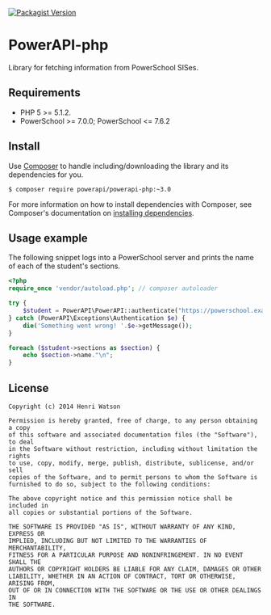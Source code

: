 [![Packagist Version](http://img.shields.io/packagist/v/powerapi/powerapi-php.svg?style=flat-square)](https://packagist.org/packages/powerapi/powerapi-php)

PowerAPI-php
============
Library for fetching information from PowerSchool SISes.

Requirements
------------
* PHP 5 >= 5.1.2.
* PowerSchool >= 7.0.0; PowerSchool <= 7.6.2

Install
-----
Use [Composer](http://getcomposer.org/) to handle including/downloading
the library and its dependencies for you.

```
$ composer require powerapi/powerapi-php:~3.0
```

For more information on how to install dependencies with Composer, see
Composer's documentation on [installing dependencies](https://getcomposer.org/doc/01-basic-usage.md#installing-dependencies).

Usage example
-------------
The following snippet logs into a PowerSchool server and prints the name of
each of the student's sections.

```PHP
<?php
require_once 'vendor/autoload.php'; // composer autoloader

try {
    $student = PowerAPI\PowerAPI::authenticate("https://powerschool.example/", "username", "password");
} catch (PowerAPI\Exceptions\Authentication $e) {
    die('Something went wrong! '.$e->getMessage());
}

foreach ($student->sections as $section) {
    echo $section->name."\n";
}
```

License
-------

    Copyright (c) 2014 Henri Watson

    Permission is hereby granted, free of charge, to any person obtaining a copy
    of this software and associated documentation files (the "Software"), to deal
    in the Software without restriction, including without limitation the rights
    to use, copy, modify, merge, publish, distribute, sublicense, and/or sell
    copies of the Software, and to permit persons to whom the Software is
    furnished to do so, subject to the following conditions:

    The above copyright notice and this permission notice shall be included in
    all copies or substantial portions of the Software.

    THE SOFTWARE IS PROVIDED "AS IS", WITHOUT WARRANTY OF ANY KIND, EXPRESS OR
    IMPLIED, INCLUDING BUT NOT LIMITED TO THE WARRANTIES OF MERCHANTABILITY,
    FITNESS FOR A PARTICULAR PURPOSE AND NONINFRINGEMENT. IN NO EVENT SHALL THE
    AUTHORS OR COPYRIGHT HOLDERS BE LIABLE FOR ANY CLAIM, DAMAGES OR OTHER
    LIABILITY, WHETHER IN AN ACTION OF CONTRACT, TORT OR OTHERWISE, ARISING FROM,
    OUT OF OR IN CONNECTION WITH THE SOFTWARE OR THE USE OR OTHER DEALINGS IN
    THE SOFTWARE.
